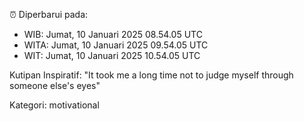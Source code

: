 ⏰ Diperbarui pada:
- WIB: Jumat, 10 Januari 2025 08.54.05 UTC
- WITA: Jumat, 10 Januari 2025 09.54.05 UTC
- WIT: Jumat, 10 Januari 2025 10.54.05 UTC

Kutipan Inspiratif:
"It took me a long time not to judge myself through someone else's eyes"


Kategori: motivational

